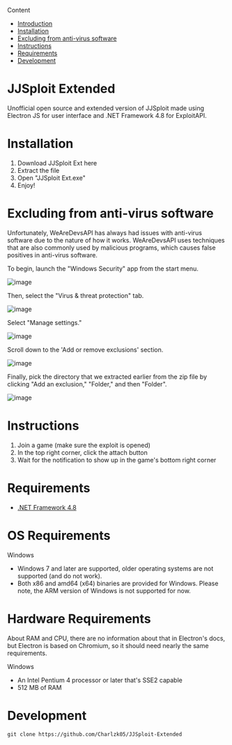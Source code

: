Content
- [Introduction](https://github.com/Charlzk05/JJSploit-Extended#JJSploit-Extended)
- [Installation](https://github.com/Charlzk05/JJSploit-Extended#Installation)
- [Excluding from anti-virus software](https://github.com/Charlzk05/JJSploit-Extended#Excluding-from-anti-virus-software)
- [Instructions](https://github.com/Charlzk05/JJSploit-Extended#Instructions)
- [Requirements](https://github.com/Charlzk05/JJSploit-Extended#Requirements)
- [Development](https://github.com/Charlzk05/JJSploit-Extended#Development)

# JJSploit Extended
Unofficial open source and extended version of JJSploit made using Electron JS for user interface and .NET Framework 4.8 for ExploitAPI.

# Installation
1. Download JJSploit Ext here
2. Extract the file
3. Open "JJSploit Ext.exe"
4. Enjoy!

# Excluding from anti-virus software

Unfortunately, WeAreDevsAPI has always had issues with anti-virus software due to the nature of how it works. WeAreDevsAPI uses techniques that are also commonly used by malicious programs, which causes false positives in anti-virus software.

To begin, launch the "Windows Security" app from the start menu.

![image](https://user-images.githubusercontent.com/104715127/213912819-14ee362a-ceff-4e05-a576-b25e180ecc97.png)

Then, select the "Virus & threat protection" tab.

![image](https://user-images.githubusercontent.com/104715127/213912859-e8253941-e282-42a5-8d42-184081439de3.png)

Select "Manage settings."

![image](https://user-images.githubusercontent.com/104715127/213912887-44b75a27-dd6c-49d6-a598-64651e7d8dfa.png)

Scroll down to the 'Add or remove exclusions' section.

![image](https://user-images.githubusercontent.com/104715127/213912910-2b002c2d-2ea9-487a-b108-3ff89323de5e.png)

Finally, pick the directory that we extracted earlier from the zip file by clicking "Add an exclusion," "Folder," and then "Folder".

![image](https://user-images.githubusercontent.com/104715127/213912981-279b46f8-9ac3-4006-a63e-a41fcf947e2b.png)

# Instructions
1. Join a game (make sure the exploit is opened)
2. In the top right corner, click the attach button
3. Wait for the notification to show up in the game's bottom right corner

# Requirements
- [.NET Framework 4.8](https://dotnet.microsoft.com/en-us/download/dotnet-framework/net48)

# OS Requirements
Windows

- Windows 7 and later are supported, older operating systems are not supported (and do not work).
- Both x86 and amd64 (x64) binaries are provided for Windows. Please note, the ARM version of Windows is not supported for now.

# Hardware Requirements
About RAM and CPU, there are no information about that in Electron's docs, but Electron is based on Chromium, so it should need nearly the same requirements.

Windows

- An Intel Pentium 4 processor or later that's SSE2 capable
- 512 MB of RAM

# Development
``git clone https://github.com/Charlzk05/JJSploit-Extended``
